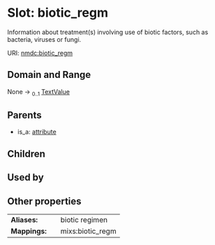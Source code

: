 
# Slot: biotic_regm


Information about treatment(s) involving use of biotic factors, such as bacteria, viruses or fungi.

URI: [nmdc:biotic_regm](https://microbiomedata/meta/biotic_regm)


## Domain and Range

None &#8594;  <sub>0..1</sub> [TextValue](TextValue.md)

## Parents

 *  is_a: [attribute](attribute.md)

## Children


## Used by


## Other properties

|  |  |  |
| --- | --- | --- |
| **Aliases:** | | biotic regimen |
| **Mappings:** | | mixs:biotic_regm |

